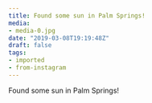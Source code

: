 ```yaml
---
title: Found some sun in Palm Springs!
media:
- media-0.jpg
date: "2019-03-08T19:19:48Z"
draft: false
tags:
- imported
- from-instagram
---
```

Found some sun in Palm Springs\!
